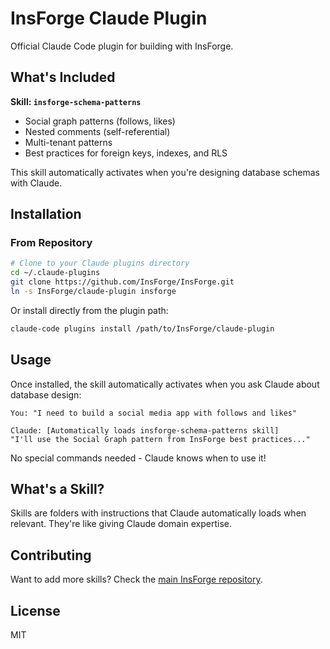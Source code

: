 # InsForge Claude Plugin

Official Claude Code plugin for building with InsForge.

## What's Included

**Skill: `insforge-schema-patterns`**
- Social graph patterns (follows, likes)
- Nested comments (self-referential)
- Multi-tenant patterns
- Best practices for foreign keys, indexes, and RLS

This skill automatically activates when you're designing database schemas with Claude.

## Installation

### From Repository

```bash
# Clone to your Claude plugins directory
cd ~/.claude-plugins
git clone https://github.com/InsForge/InsForge.git
ln -s InsForge/claude-plugin insforge
```

Or install directly from the plugin path:

```bash
claude-code plugins install /path/to/InsForge/claude-plugin
```

## Usage

Once installed, the skill automatically activates when you ask Claude about database design:

```
You: "I need to build a social media app with follows and likes"

Claude: [Automatically loads insforge-schema-patterns skill]
"I'll use the Social Graph pattern from InsForge best practices..."
```

No special commands needed - Claude knows when to use it!

## What's a Skill?

Skills are folders with instructions that Claude automatically loads when relevant. They're like giving Claude domain expertise.

## Contributing

Want to add more skills? Check the [main InsForge repository](https://github.com/InsForge/InsForge).

## License

MIT
